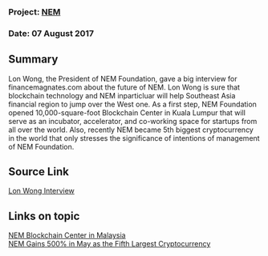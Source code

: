 ### Project: [NEM](../projects/nem.md)
### Date: 07 August 2017
## Summary
Lon Wong, the President of NEM Foundation, gave a big interview for financemagnates.com about the future of NEM. Lon Wong is sure that blockchain technology and NEM inparticluar will help Southeast Asia financial region to jump over the West one. As a first step, NEM Foundation opened 10,000-square-foot Blockchain Center in Kuala Lumpur that will serve as an incubator, accelerator, and co-working space for startups from all over the world. Also, recently NEM became 5th biggest cryptocurrency in the world that only stresses the significance of intentions of management of NEM Foundation.
## Source Link
[Lon Wong Interview](https://www.youtube.com/watch?v=mLcfgU3HEcE)
## Links on topic
[NEM Blockchain Center in Malaysia](http://www.financemagnates.com/cryptocurrency/news/nem-foundation-opens-first-blockchain-center-malaysia/)  
[NEM Gains 500% in May as the Fifth Largest Cryptocurrency](https://www.cryptocoinsnews.com/nem-gains-500-may-fifth-largest-cryptocurrency-factors-trend/)  
